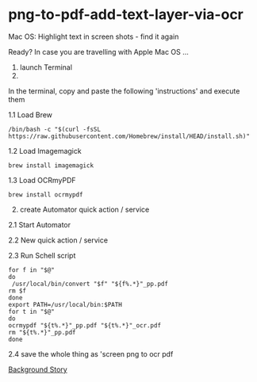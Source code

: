 # png-to-pdf-add-text-layer-via-ocr
Mac OS: Highlight text in screen shots - find it again

Ready? In case you are travelling with Apple Mac OS ...

1. launch Terminal
2. 
In the terminal, copy and paste the following 'instructions' and execute them

1.1 Load Brew

```
/bin/bash -c "$(curl -fsSL https://raw.githubusercontent.com/Homebrew/install/HEAD/install.sh)"
```
1.2 Load Imagemagick
```
brew install imagemagick
```
1.3 Load OCRmyPDF
```
brew install ocrmypdf
```
2. create Automator quick action / service

2.1 Start Automator

2.2 New quick action / service

2.3 Run Schell script
```
for f in "$@"
do 
 /usr/local/bin/convert "$f" "${f%.*}"_pp.pdf
rm $f
done
export PATH=/usr/local/bin:$PATH
for t in "$@"
do 
ocrmypdf "${t%.*}"_pp.pdf "${t%.*}"_ocr.pdf
rm "${t%.*}"_pp.pdf
done
```
2.4 save the whole thing as 'screen png to ocr pdf

[Background Story](https://www.linkedin.com/posts/joergoyen_hazel-automator-ocr-activity-6839579524485709824-DxRs)
